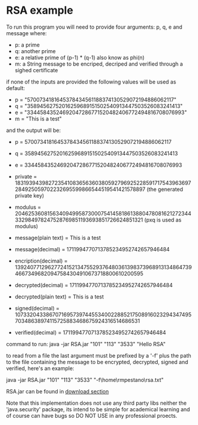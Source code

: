 RSA example
===========

To run this program you will need to provide four arguments: p, q, e and message where:

  * p: a prime
  * q: another prime
  * e: a relative prime of (p-1) * (q-1) also know as phi(n)
  * m: a String message to be encriped, decriped and verified through a sighed certificate

if none of the inputs are provided the following values will be used as default:

  * p = "5700734181645378434561188374130529072194886062117"
  * q = "35894562752016259689151502540913447503526083241413"
  * e = "33445843524692047286771520482406772494816708076993"
  * m = "This is a test"

and the output will be:

  * p = 5700734181645378434561188374130529072194886062117
  * q = 35894562752016259689151502540913447503526083241413
  * e = 33445843524692047286771520482406772494816708076993
  * private = 183193943982723541083656360380592796925228591717543963697284925059702232695599866544519541421578897 (the generated private key)
  * modulus = 204625360815634094995873000754145818613880478081621272344332984978247528769851193693851726624851321 (pxq is used as modulus)

  * message(plain text)   = This is a test
  * message(decimal)      = 1711994770713785234952742657946484
  * encription(decimal)   = 139240771296277241521347552937648036139837396891313486473946673496820947584304910673718800610200595
  * decrypted(decimal)    = 1711994770713785234952742657946484
  * decrypted(plain text) = This is a test
  * signed(decimal)       = 10733204338670716957397445534002288521750891602329434749570348638974115725883468675924316514686531
  * verified(decimal)     = 1711994770713785234952742657946484
   
command to run: java -jar RSA.jar "101" "113" "3533" "Hello RSA"

to read from a file the last argument must be prefixed by a '-f' plus the path to the file containing the message to be encrypted, decrypted, signed and verified, here's an example:

java -jar RSA.jar "101" "113" "3533" "-f\home\rmpestano\rsa.txt"

RSA.jar can be found in [download section ](RSA/downloads)

Note that this implementation does not use any third party libs neither the 'java.security' package, its intend to be simple for academical learning and of course can have bugs so DO NOT USE in any professional proects. 
